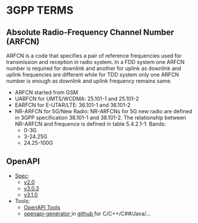 # 3GPP TERMS

## Absolute Radio-Frequency Channel Number (ARFCN) 
ARFCN is a code that specifies a pair of reference frequencies used for transmission and reception in radio system. 
In a FDD system one ARFCN number is required for downlink and another for uplink  as downlink and uplink frequencies
are different while for TDD system only one ARFCN number is enough as downlink and uplink frequency remains same.
- ARFCN started from GSM 
- UARFCN for UMTS/WCDMA: 25.101-1 and 25.101-2 
- EARFCN for E-UTAR/LTE: 36.101-1 and 36.101-2
- NR-ARFCN for 5G/New Radio: NR-ARFCNs for 5G new radio are defined in 3GPP specification 38.101-1 and 38.101-2. The relationship between NR-ARFCN and frequence is defined in table 5.4.2.1-1: 
    Bands:
    - 0-3G
    - 3-24.25G
    - 24.25-100G

## OpenAPI
- [Spec](https://github.com/OAI/OpenAPI-Specification):
   - [v2.0](https://github.com/OAI/OpenAPI-Specification/blob/master/versions/2.0.md)
   - [v3.0.3](https://github.com/OAI/OpenAPI-Specification/blob/master/versions/3.0.3.md)
   - [v3.1.0](https://github.com/OAI/OpenAPI-Specification/tree/v3.1.0-dev)
- Tools: 
   - [ OpenAPI Tools ](https://OpenAPITools.org)
   - [ openapi-generator ](https://openapi-generator.tech/) in [ github ](https://github.com/OpenAPITools/openapi-generator) for C/C++/C##/Java/...
